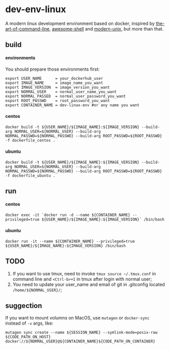 # dev-env-linux
A modern linux development environment based on docker, inspired by [the-art-of-command-line](https://github.com/jlevy/the-art-of-command-line), [awesome-shell](https://github.com/alebcay/awesome-shell) and [modern-unix](https://github.com/ibraheemdev/modern-unix), but more than that.

## build

#### environments
You should prepare those environments first:
```shell
export USER_NAME      = your_dockerhub_user
export IMAGE_NAME     = image_name_you_want
export IMAGE_VERSION  = image_version_you_want
export NORMAL_USER    = normal_user_name_you_want
export NORMAL_PASSED  = normal_user_password_you_want
export ROOT_PASSWD    = root_password_you_want
export CONTAINER_NAME = dev-linux-env #or any name you want
```

#### centos
```shell
docker build -t ${USER_NAME}/${IMAGE_NAME}:${IMAGE_VERSION} --build-arg NORMAL_USER=${NORMAL_USER} --build-arg NORMAL_PASSWD=${NORMAL_PASSWD} --build-arg ROOT_PASSWD=${ROOT_PASSWD} -f dockerfile_centos .
```

#### ubuntu
```shell
docker build -t ${USER_NAME}/${IMAGE_NAME}:${IMAGE_VERSION} --build-arg NORMAL_USER=${NORMAL_USER} --build-arg NORMAL_PASSWD=${NORMAL_PASSWD} --build-arg ROOT_PASSWD=${ROOT_PASSWD} -f dockerfile_ubuntu .
```

## run
#### centos
```shell
docker exec -it `docker run -d --name ${CONTAINER_NAME} --privileged=true ${USER_NAME}/${IMAGE_NAME}:${IMAGE_VERSION}` /bin/bash
```

#### ubuntu
```shell
docker run -it --name ${CONTAINER_NAME} --privileged=true ${USER_NAME}/${IMAGE_NAME}:${IMAGE_VERSION} /bin/bash
```

## TODO
1. If you want to use tmux, need to invoke `tmux source ~/.tmux.conf` in command line and `<Ctrl-b>+I` in tmux after login with normal user;
2. You need to update your user_name and email of git in .gitconfig located `/home/${NORMAL_USER}/`;

## suggection
If you want to mount volumns on MacOS, use `mutagen` or `docker-sync` instead of `-v` args, like:
```shell
mutagen sync create --name ${SESSION_NAME} --symlink-mode=posix-raw ${CODE_PATH_ON_HOST} docker://${NORMAL_USER}@${CONTAINER_NAME}${CODE_PATH_ON_CONTAINER}
```
